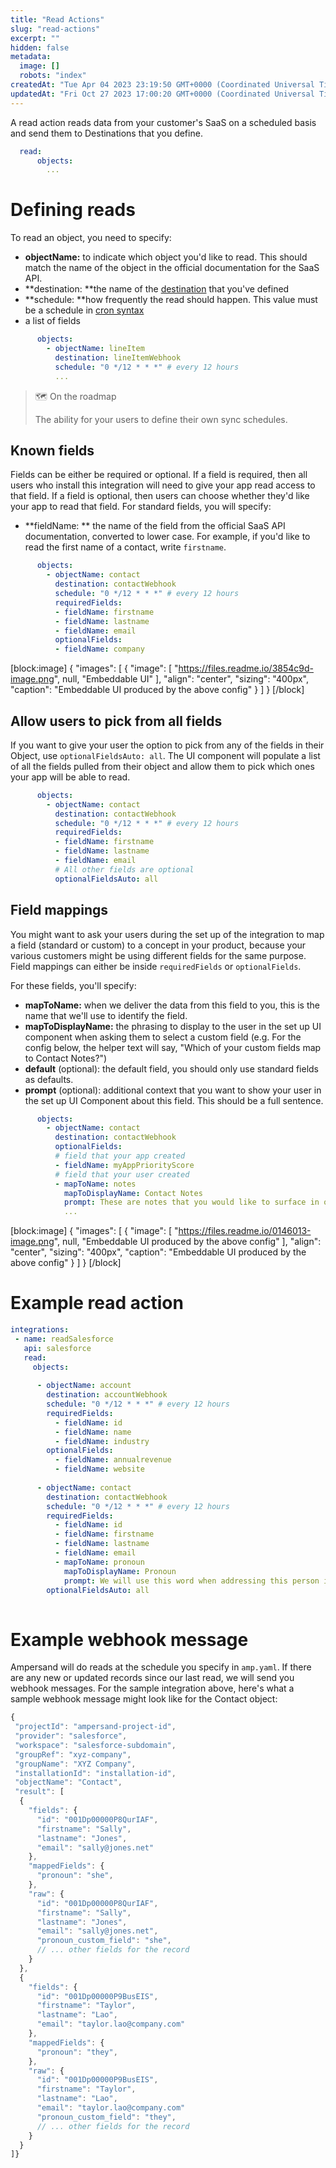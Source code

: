 ```yaml
---
title: "Read Actions"
slug: "read-actions"
excerpt: ""
hidden: false
metadata: 
  image: []
  robots: "index"
createdAt: "Tue Apr 04 2023 23:19:50 GMT+0000 (Coordinated Universal Time)"
updatedAt: "Fri Oct 27 2023 17:00:20 GMT+0000 (Coordinated Universal Time)"
---
```

A read action reads data from your customer's SaaS on a scheduled basis and send them to Destinations that you define.

```yaml
  read:
      objects:
        ...
```

# Defining reads

To read an object, you need to specify:

- **objectName:** to indicate which object you'd like to read. This should match the name of the object in the official documentation for the SaaS API.
- **destination: **the name of the [destination](doc:destinations) that you've defined
- **schedule: **how frequently the read should happen. This value must be a schedule in [cron syntax](https://docs.gitlab.com/ee/topics/cron/)
- a list of fields

```yaml
      objects:
        - objectName: lineItem
          destination: lineItemWebhook
          schedule: "0 */12 * * *" # every 12 hours
          ...
```

> 🗺️ On the roadmap
> 
> The ability for your users to define their own sync schedules.

## Known fields

Fields can be either be required or optional. If a field is required, then all users who install this integration will need to give your app read access to that field. If a field is optional, then users can choose whether they'd like your app to read that field. For standard fields, you will specify:

- **fieldName: ** the name of the field from the official SaaS API documentation, converted to lower case. For example, if you'd like to read the first name of a contact, write `firstname`.

```yaml
      objects:
        - objectName: contact
          destination: contactWebhook
          schedule: "0 */12 * * *" # every 12 hours
          requiredFields:
          - fieldName: firstname
          - fieldName: lastname
          - fieldName: email
          optionalFields:
          - fieldName: company
```

[block:image]
{
  "images": [
    {
      "image": [
        "https://files.readme.io/3854c9d-image.png",
        null,
        "Embeddable UI"
      ],
      "align": "center",
      "sizing": "400px",
      "caption": "Embeddable UI produced by the above config"
    }
  ]
}
[/block]


## Allow users to pick from all fields

If you want to give your user the option to pick from any of the fields in their Object, use `optionalFieldsAuto: all`. The UI component will populate a list of all the fields pulled from their object and allow them to pick which ones your app will be able to read.

```yaml
      objects:
        - objectName: contact
          destination: contactWebhook
          schedule: "0 */12 * * *" # every 12 hours
          requiredFields:
          - fieldName: firstname
          - fieldName: lastname
          - fieldName: email
          # All other fields are optional
          optionalFieldsAuto: all
```

## Field mappings

You might want to ask your users during the set up of the integration to map a field (standard or custom) to a concept in your product, because your various customers might be using different fields for the same purpose. Field mappings can either be inside `requiredFields` or `optionalFields`.

For these fields, you'll specify:

- **mapToName:** when we deliver the data from this field to you, this is the name that we'll use to identify the field. 
- **mapToDisplayName:** the phrasing to display to the user in the set up UI component when asking them to select a custom field (e.g. For the config below, the helper text will say, "Which of your custom fields map to Contact Notes?")
- **default** (optional): the default field, you should only use standard fields as defaults.
- **prompt** (optional): additional context that you want to show your user in the set up UI Component about this field. This should be a full sentence.

```yaml
      objects:
        - objectName: contact
          destination: contactWebhook
          optionalFields:
          # field that your app created
          - fieldName: myAppPriorityScore
          # field that your user created
          - mapToName: notes
            mapToDisplayName: Contact Notes
            prompt: These are notes that you would like to surface in our app. 
            ...
```

[block:image]
{
  "images": [
    {
      "image": [
        "https://files.readme.io/0146013-image.png",
        null,
        "Embeddable UI produced by the above config"
      ],
      "align": "center",
      "sizing": "400px",
      "caption": "Embeddable UI produced by the above config"
    }
  ]
}
[/block]


# Example read action

```yaml yaml
integrations: 
 - name: readSalesforce
   api: salesforce
   read:
     objects:
      
      - objectName: account
        destination: accountWebhook
        schedule: "0 */12 * * *" # every 12 hours
        requiredFields:
          - fieldName: id
          - fieldName: name
          - fieldName: industry
        optionalFields:
          - fieldName: annualrevenue
          - fieldName: website
              
      - objectName: contact
        destination: contactWebhook
        schedule: "0 */12 * * *" # every 12 hours
        requiredFields:
          - fieldName: id
          - fieldName: firstname
          - fieldName: lastname
          - fieldName: email
          - mapToName: pronoun
            mapToDisplayName: Pronoun
            prompt: We will use this word when addressing this person in emails we send out.
        optionalFieldsAuto: all
      
```

# Example webhook message

Ampersand will do reads at the schedule you specify in `amp.yaml`. If there are any new or updated records since our last read, we will send you webhook messages. For the sample integration above, here's what a sample webhook message might look like for the Contact object:

```javascript
{
 "projectId": "ampersand-project-id",
 "provider": "salesforce",
 "workspace": "salesforce-subdomain",
 "groupRef": "xyz-company",
 "groupName": "XYZ Company",
 "installationId": "installation-id",
 "objectName": "Contact",
 "result": [
  {
    "fields": {
      "id": "001Dp00000P8QurIAF",
      "firstname": "Sally",
      "lastname": "Jones",
      "email": "sally@jones.net"
    },
    "mappedFields": {
      "pronoun": "she",
    },
    "raw": {
      "id": "001Dp00000P8QurIAF",
      "firstname": "Sally",
      "lastname": "Jones",
      "email": "sally@jones.net",
      "pronoun_custom_field": "she",
      // ... other fields for the record
    }
  },
  {
    "fields": {
      "id": "001Dp00000P9BusEIS",
      "firstname": "Taylor",
      "lastname": "Lao",
      "email": "taylor.lao@company.com"
    },
    "mappedFields": {
      "pronoun": "they",
    },
    "raw": {
      "id": "001Dp00000P9BusEIS",
      "firstname": "Taylor",
      "lastname": "Lao",
      "email": "taylor.lao@company.com"
      "pronoun_custom_field": "they",
      // ... other fields for the record
    }
  }
]}
```
